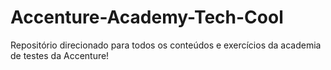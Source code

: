 # Accenture-Academy-Tech-Cool

Repositório direcionado para todos os conteúdos e exercícios da academia de testes da Accenture!
